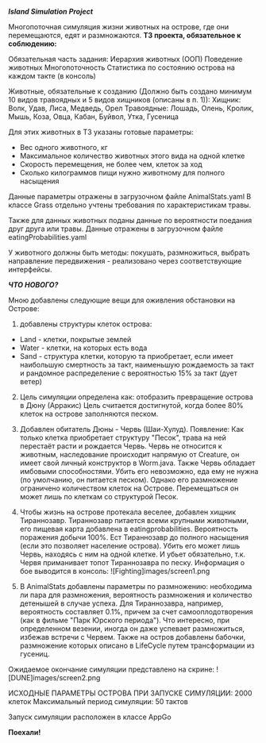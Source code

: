 _**Island Simulation Project**_

Многопоточная симуляция жизни животных на острове, где они перемещаются, едят и размножаются.
**ТЗ проекта, обязательное к соблюдению:**

Обязательная часть задания:
Иерархия животных (ООП)
Поведение животных
Многопоточность
Статистика по состоянию острова на каждом такте (в консоль)

Животные, обязательные к созданию (Должно быть создано минимум 10 видов травоядных и 5 видов хищников (описаны в п. 1)):
Хищник: Волк, Удав, Лиса, Медведь, Орел
Травоядные: Лошадь, Олень, Кролик, Мышь, Коза, Овца, Кабан, Буйвол, Утка, Гусеница

Для этих животных в ТЗ указаны готовые параметры:
- Вес одного животного, кг
- Максимальное количество животных этого вида на одной клетке
- Скорость перемещения, не более чем, клеток за ход
- Сколько килограммов пищи нужно животному для полного насыщения

Данные параметры отражены в загрузочном файле AnimalStats.yaml
В классе Grass отдельно учтены требования по характеристикам травы.

Также для данных животных поданы данные по вероятности поедания друг друга или травы. 
Данные отражены в загрузочном файле eatingProbabilities.yaml

У животного должны быть методы: покушать, размножиться, выбрать направление передвижения -
реализовано через соответствующие интерфейсы.

**_ЧТО НОВОГО?_**

Мною добавлены следующие вещи для оживления обстановки на Острове:

1) добавлены структуры клеток острова:
- Land - клетки, покрытые землей
- Water - клетки, на которых есть вода
- Sand - структура клетки, которую та приобретает, если имеет наибольшую смертность за такт,
наименьшую рождаемость за такт и рандомное распределение с вероятностью 15% за такт (дует ветер)

2) Цель симуляции определена как: отобразить превращение острова в Дюну (Арракис)
  Цель считается достигнутой, когда более 80% клеток на острове заполняются песком.

3) Добавлен обитатель Дюны - Червь (Шаи-Хулуд). 
Появление: Как только клетка приобретает структуру "Песок", трава на ней перестаёт расти
и рождается Червь.
Червь не относится к животным, наследование происходит напрямую от Creature, 
он имеет свой личный конструктор в Worm.java. Также Червь обладает имбовыми способностями.
Убить его невозможно, еда ему не нужна (по умолчанию, он питается песком). 
Однако его размножение ограничено количеством клеток на Острове. 
Перемещаться он может лишь по клеткам со структурой Песок.

4) Чтобы жизнь на острове протекала веселее, добавлен хищник Тираннозавр. Тираннозавр питается
всеми крупными животными, его пищевая карта добавлена в eatingprobabilities. 
Вероятность поражения добычи 100%. Ест Тираннозавр до полного насыщения (если это позволяет население острова).
Убить его может лишь Червь, находясь с ним на одной клетке. И убьет обязательно, т.к. Червя приманивает топот Тираннозавра по песку.
Информация о бое выводится в консоль:
![Fighting]images/screen1.png

5) В AnimalStats добавлены параметры по размножению: необходима ли пара для размножения, вероятность
размножения и количество детенышей в случае успеха. Для Тираннозавра, например, вероятность составляет 0.1%,
причем за счет самооплодотворения (как в фильме "Парк Юрского периода"). Что интересно, при определенном везении,
иногда он даже успевает размножиться, избежав встречи с Червем.
Также на остров добавлены бабочки, размножение которых описано в LifeCycle путем трансформации из гусениц.

Ожидаемое окончание симуляции представлено на скрине:
![DUNE]images/screen2.png

 ИСХОДНЫЕ ПАРАМЕТРЫ ОСТРОВА ПРИ ЗАПУСКЕ СИМУЛЯЦИИ:
2000 клеток
Максимальный период симуляции: 50 тактов 

Запуск симуляции расположен в классе AppGo

**Поехали!**

